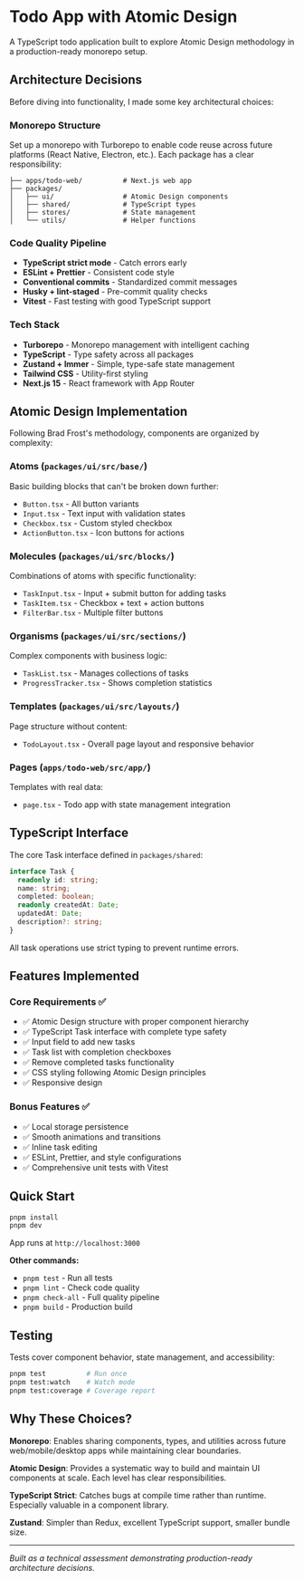# Todo App with Atomic Design

A TypeScript todo application built to explore Atomic Design methodology in a production-ready monorepo setup.

## Architecture Decisions

Before diving into functionality, I made some key architectural choices:

### Monorepo Structure

Set up a monorepo with Turborepo to enable code reuse across future platforms (React Native, Electron, etc.). Each package has a clear responsibility:

```
├── apps/todo-web/          # Next.js web app
├── packages/
│   ├── ui/                 # Atomic Design components
│   ├── shared/             # TypeScript types
│   ├── stores/             # State management
│   └── utils/              # Helper functions
```

### Code Quality Pipeline

- **TypeScript strict mode** - Catch errors early
- **ESLint + Prettier** - Consistent code style
- **Conventional commits** - Standardized commit messages
- **Husky + lint-staged** - Pre-commit quality checks
- **Vitest** - Fast testing with good TypeScript support

### Tech Stack

- **Turborepo** - Monorepo management with intelligent caching
- **TypeScript** - Type safety across all packages
- **Zustand + Immer** - Simple, type-safe state management
- **Tailwind CSS** - Utility-first styling
- **Next.js 15** - React framework with App Router

## Atomic Design Implementation

Following Brad Frost's methodology, components are organized by complexity:

### Atoms (`packages/ui/src/base/`)

Basic building blocks that can't be broken down further:

- `Button.tsx` - All button variants
- `Input.tsx` - Text input with validation states
- `Checkbox.tsx` - Custom styled checkbox
- `ActionButton.tsx` - Icon buttons for actions

### Molecules (`packages/ui/src/blocks/`)

Combinations of atoms with specific functionality:

- `TaskInput.tsx` - Input + submit button for adding tasks
- `TaskItem.tsx` - Checkbox + text + action buttons
- `FilterBar.tsx` - Multiple filter buttons

### Organisms (`packages/ui/src/sections/`)

Complex components with business logic:

- `TaskList.tsx` - Manages collections of tasks
- `ProgressTracker.tsx` - Shows completion statistics

### Templates (`packages/ui/src/layouts/`)

Page structure without content:

- `TodoLayout.tsx` - Overall page layout and responsive behavior

### Pages (`apps/todo-web/src/app/`)

Templates with real data:

- `page.tsx` - Todo app with state management integration

## TypeScript Interface

The core Task interface defined in `packages/shared`:

```typescript
interface Task {
  readonly id: string;
  name: string;
  completed: boolean;
  readonly createdAt: Date;
  updatedAt: Date;
  description?: string;
}
```

All task operations use strict typing to prevent runtime errors.

## Features Implemented

### Core Requirements ✅

- ✅ Atomic Design structure with proper component hierarchy
- ✅ TypeScript Task interface with complete type safety
- ✅ Input field to add new tasks
- ✅ Task list with completion checkboxes
- ✅ Remove completed tasks functionality
- ✅ CSS styling following Atomic Design principles
- ✅ Responsive design

### Bonus Features ✅

- ✅ Local storage persistence
- ✅ Smooth animations and transitions
- ✅ Inline task editing
- ✅ ESLint, Prettier, and style configurations
- ✅ Comprehensive unit tests with Vitest

## Quick Start

```bash
pnpm install
pnpm dev
```

App runs at `http://localhost:3000`

**Other commands:**

- `pnpm test` - Run all tests
- `pnpm lint` - Check code quality
- `pnpm check-all` - Full quality pipeline
- `pnpm build` - Production build

## Testing

Tests cover component behavior, state management, and accessibility:

```bash
pnpm test          # Run once
pnpm test:watch    # Watch mode
pnpm test:coverage # Coverage report
```

## Why These Choices?

**Monorepo**: Enables sharing components, types, and utilities across future web/mobile/desktop apps while maintaining clear boundaries.

**Atomic Design**: Provides a systematic way to build and maintain UI components at scale. Each level has clear responsibilities.

**TypeScript Strict**: Catches bugs at compile time rather than runtime. Especially valuable in a component library.

**Zustand**: Simpler than Redux, excellent TypeScript support, smaller bundle size.

---

_Built as a technical assessment demonstrating production-ready architecture decisions._
